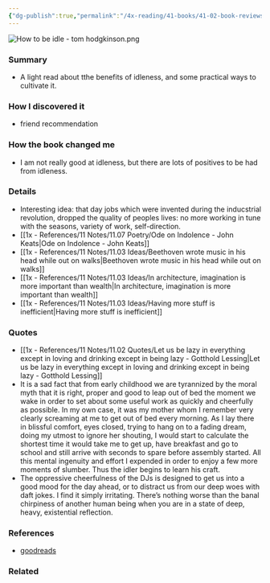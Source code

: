 ```yaml
---
{"dg-publish":true,"permalink":"/4x-reading/41-books/41-02-book-reviews/how-to-be-idle-tom-hodgkinson/","title":"How to be Idle - Tom Hodgkinson","created":"2025-06-09T12:45:17.255+03:00","updated":"2025-06-21T10:06:26.783+03:00"}
---
```


![How to be idle - tom hodgkinson.png](/img/user/4x%20-%20Reading/41%20Books/41.03%20Cover%20images/How%20to%20be%20idle%20-%20tom%20hodgkinson.png)
### Summary
- A light read about tthe benefits of idleness, and some practical ways to cultivate it.

### How I discovered it
- friend recommendation

### How the book changed me
- I am not really good at idleness, but there are lots of positives to be had from idleness.

### Details
- Interesting idea: that day jobs which were invented during the inducstrial revolution, dropped the quality of peoples lives: no more working in tune with the seasons, variety of work, self-direction.
- [[1x - References/11 Notes/11.07 Poetry/Ode on Indolence - John Keats\|Ode on Indolence - John Keats]] 
- [[1x - References/11 Notes/11.03 Ideas/Beethoven wrote music in his head while out on walks\|Beethoven wrote music in his head while out on walks]]
- [[1x - References/11 Notes/11.03 Ideas/In architecture, imagination is more important than wealth\|In architecture, imagination is more important than wealth]]
- [[1x - References/11 Notes/11.03 Ideas/Having more stuff is inefficient\|Having more stuff is inefficient]]

### Quotes
- [[1x - References/11 Notes/11.02 Quotes/Let us be lazy in everything except in loving and drinking except in being lazy - Gotthold Lessing\|Let us be lazy in everything except in loving and drinking except in being lazy - Gotthold Lessing]]
- It is a sad fact that from early childhood we are tyrannized by the moral myth that it is right, proper and good to leap out of bed the moment we wake in order to set about some useful work as quickly and cheerfully as possible. In my own case, it was my mother whom I remember very clearly screaming at me to get out of bed every morning. As I lay there in blissful comfort, eyes closed, trying to hang on to a fading dream, doing my utmost to ignore her shouting, I would start to calculate the shortest time it would take me to get up, have breakfast and go to school and still arrive with seconds to spare before assembly started. All this mental ingenuity and effort I expended in order to enjoy a few more moments of slumber. Thus the idler begins to learn his craft.
- The oppressive cheerfulness of the DJs is designed to get us into a good mood for the day ahead, or to distract us from our deep woes with daft jokes. I find it simply irritating. There’s nothing worse than the banal chirpiness of another human being when you are in a state of deep, heavy, existential reflection.

### References
- [goodreads](https://www.goodreads.com/book/show/623922.How_to_Be_Idle?ref=nav_sb_ss_4_8)


### Related


